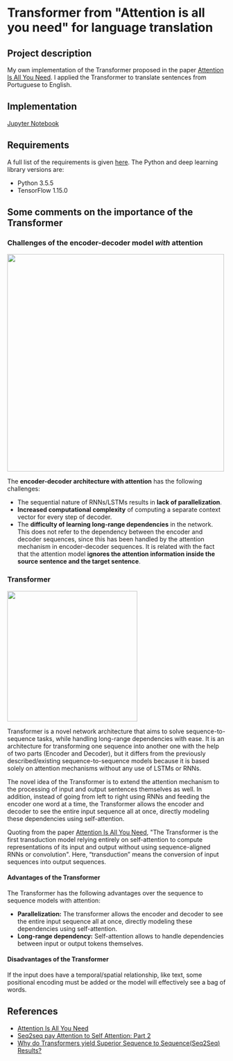 # Transformer from "Attention is all you need" for language translation

## Project description
My own implementation of the Transformer proposed in the paper [Attention Is All You Need](https://arxiv.org/abs/1706.03762). I applied the Transformer to translate sentences from Portuguese to English. 

## Implementation
[Jupyter Notebook](https://nbviewer.jupyter.org/github/vgkortsas/Transformer/blob/master/Transformer_language_translation.ipynb)

## Requirements
A full list of the requirements is given [here](https://github.com/vgkortsas/Transformer_language_translation/blob/master/requirements.txt). The Python and deep learning library versions are:
- Python 3.5.5
- TensorFlow 1.15.0

## Some comments on the importance of the Transformer
### Challenges of the encoder-decoder model ***with*** attention
<img src="https://github.com/vgkortsas/Transformer/blob/master/images/attention2.png" width="500">


The **encoder-decoder architecture with attention** has the following challenges:
* The sequential nature of RNNs/LSTMs results in **lack of parallelization**.
* **Increased computational complexity** of computing a separate context vector for every step of decoder.
*  The **difficulty of learning long-range dependencies** in the network. 
This does not refer to the dependency between the encoder and decoder sequences, since this has been handled by the attention mechanism in encoder-decoder sequences. It is related with the fact that the attention model **ignores the attention information inside the source sentence and the target sentence**.

### Transformer
<img src="https://github.com/vgkortsas/Transformer/blob/master/images/transformer_full.png" width="300">

Transformer is a novel network architecture that aims to solve sequence-to-sequence tasks, while handling long-range dependencies with ease. It is an architecture for transforming one sequence into another one with the help of two parts (Encoder and Decoder), but it differs from the previously described/existing sequence-to-sequence models because it is based solely on attention mechanisms without any use of LSTMs or RNNs. 

The novel idea of the Transformer is to extend the attention mechanism to the processing of input and output sentences themselves as well. In addition, instead of going from left to right using RNNs and feeding the encoder one word at a time, the Transformer allows the encoder and decoder to see the entire input sequence all at once, directly modeling these dependencies using self-attention. 

Quoting from the paper [Attention Is All You Need](https://arxiv.org/abs/1706.03762), "The Transformer is the first transduction model relying entirely on self-attention to compute representations of its input and output without using sequence-aligned RNNs or convolution". Here, “transduction” means the conversion of input sequences into output sequences.  

#### Advantages of the Transformer
The Transformer has the following advantages over the sequence to sequence models with attention:
*   **Parallelization:** The transformer allows the encoder and decoder to see the entire input sequence all at once, directly modeling these dependencies using self-attention.
*   **Long-range dependency:** Self-attention allows to handle dependencies between input or output tokens themselves.

#### Disadvantages of the Transformer
If the input does have a temporal/spatial relationship, like text, some positional encoding must be added or the model will effectively see a bag of words.

## References
*   [Attention Is All You Need](https://arxiv.org/abs/1706.03762)
*   [Seq2seq pay Attention to Self Attention: Part 2](https://medium.com/@bgg/seq2seq-pay-attention-to-self-attention-part-2-cf81bf32c73d)
*   [Why do Transformers yield Superior Sequence to Sequence(Seq2Seq) Results?](https://medium.com/saarthi-ai/transformers-attention-based-seq2seq-machine-translation-a28940aaa4fe)





